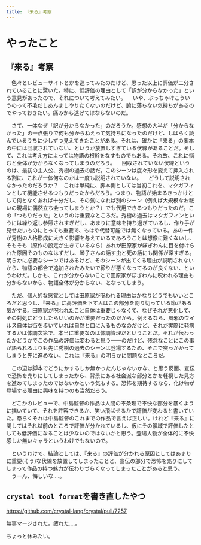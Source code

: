 ```yaml
---
title: 『来る』考察
---
```


# やったこと

## 『来る』考察

　色々とレビューサイトとかを巡ってみたのだけど、思った以上に評価が二分されていることに驚いた。特に、低評価の理由として「訳が分からなかった」という意見があったので、それについて考えてみたい。
　いや、ぶっちゃけこういうのって不毛だしあんましやりたくないのだけど、腑に落ちない気持ちがあるのでやっておきたい。痛みから逃げてはならないのだ。

　さて、一体なぜ「訳が分からなかった」のだろうか。感想の大半が「分からなかった」の一点張りで何も分からねえって気持ちになったのだけど、しばらく読んでいるうちに少しずつ見えてきたことがある。それは、確かに「来る」の脚本の中には回収されていない、というか放置しすぎている伏線があることだ。そして、これは考え方によっては物語の根幹をなすものでもある。それ故、これに悩むと全体が分からなくなってしまうのだろう。
　回収されていない伏線というのは、最初の主人公、秀樹の過去の話だ。このシーンは度々形を変えて挿入される割に、これが一体何なのかは一度も説明されていない。
　どうして説明されなかったのだろうか？　これは単純に、脚本側としては当初これを、マクガフィンとして機能させるつもりだったからだろう。つまり、物語が始まるきっかけとして何となくあれば十分だし、その気になれば別のシーン（例えば大規模なお祓いの現場に偶然立ち会ってしまうとか？）でも代用できるつもりだったのだ。この「つもりだった」というのは重要なところだ。秀樹の過去はマクガフィンというには繰り返し参照されすぎだし、あまりに意味を持ち過ぎているし、作り手が見せたいものにとっても重要で、もはや代替可能では無くなっている。あの一件が秀樹の人格形成に大きく影響を与えているであろうことは想像に難くないし、そもそも（原作の設定が生きているなら）あれが田原家がぼぎわんに目を付けられた原因そのものなはずだし、琴子さんの話す虫と死の話にも関係が深すぎる。明らかに必要なシーンではあるけど、そのシーンが出てくる理由が説明されないから、物語の都合で追加されたみたいで締りが悪くなってるのが良くない、というわけだ。しかも、これが分からないことで田原家がぼぎわんに呪われる理由も分からないから、物語全体が分からない、となってしまう。

　ただ、個人的な感覚としては田原家が呪われる理由はかなりどうでもいいところだと思うし、『来る』に高評価を下す人はこの部分を割り切っている節がある気がする。田原家が呪われたこと自体は重要じゃなくて、なぜそれが悪化して、その対処にどうしたらいいのかが重要だったのだから。例えるなら、風邪のウイルス自体は街を歩いていれば自然と口に入るものなのだけど、それが実際に発病するかは体調次第で、本当に重要なのは体調管理だということだ。それが伝わったかどうかでこの作品の評価は変わると思う――のだけど、残念なことにこの事が語られるよりも先に秀樹の過去のシーンは登場するため、そこで突っかかってしまうと先に進めない。これは『来る』の明らかに問題なところだ。

　この辺は脚本でどうにかするしか無かったんじゃないかな、と思う反面、宣伝で恐怖を売りにしてしまったから、背景にある社会派な部分とかを軽視した見方を進めてしまったのではないかという気もする。恐怖を期待するなら、化け物が登場する理由に興味を持つのも当然だろう。

　どこかのレビューで、中島監督の作品は人間の不条理で不快な部分を暴くように描いていて、それを許容できるか、笑い飛ばせるかで評価が変わると書いていた。恐らくそれは中島監督のこれまでの作品で言えば正しい。けれど『来る』に関してはそれ以前のところで評価が分かれているし、仮にその領域で評価したとしても低評価になることは少ないのではないかと思う。登場人物が全体的に不快感しか無いキャラというわけでもないので。

　というわけで、結論としては、『来る』の評価が分かれる原因としてはあまりに重要(そう)な伏線を放置してしまったことと、宣伝の部分で恐怖を売りにしてしまって作品の持つ魅力が伝わりづらくなってしまったことがあると思う。
　うーん、悔しいな‥‥。

## `crystal tool format`を書き直したやつ

https://github.com/crystal-lang/crystal/pull/7257

無事マージされた。疲れた‥‥。

ちょっと休みたい。
